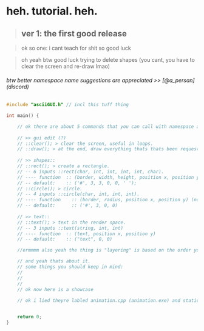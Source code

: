 # heh. tutorial. heh.

> ##   ver 1: the first good release

>  ok so one: i cant teach for shit so good luck

>  oh yeah btw good luck trying to delete shapes (you cant, you have to clear the screen and re-draw lmao)

###### btw better namespace name suggestions are appreciated  >> [@a_persan] (discord)

```cpp
#include "asciiGUI.h" // incl this tuff thing

int main() {

	// ok there are about 5 commands that you can call with namespace asciiGUI::
	 
	// >> gui edit (?)
	// ::clear(); > clear the screen, useful in loops.
	// ::draw(); > at the end, draw everything thats thats been requested before this. use this at the end.
	
	// >> shapes::
	// ::rect(); > create a rectangle. 
	// -- 6 inputs ::rect(char, int, int, int, int, char).
	// ---- function  :: (border, width, height, position x, position y, fill)
	// -- default:    :: ('#', 3, 3, 0, 0, ' ');
	// ::circle(); > circle.
	// -- 4 inputs ::circle(char, int, int, int).
	// ---- function    :: (border, radius, position x, position y) (no fill, transparent (?))
	// -- default:      :: ('#', 3, 0, 0)
	
	// >> text::
	// ::text(); > text in the render space.
	// -- 3 inputs ::text(string, int, int)
	// ---- function  :: (text, position x, position y)
	// -- default:    :: ("text", 0, 0)

	//ermmmm also yeah the thing is "layering" is based on the order you call them : (later = higher layer)

	// and yeah thats about it. 
	// some things you should keep in mind:
	//
	//
	//
	// ok now here is a showcase
	
	// ok i lied theyre labled animation.cpp (animation.exe) and static.cpp (static.exe)


	return 0;
}
```